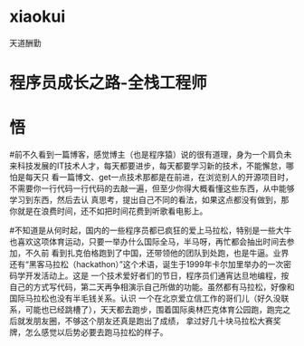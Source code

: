 # xiaokui
天道酬勤
# 程序员成长之路-全栈工程师

# 悟
#前不久看到一篇博客，感觉博主（也是程序猿）说的很有道理，身为一个肩负未来科技发展的IT技术人才，每天都要进步，每天都要学习新的技术，不能懈怠，哪怕是每天只
看一篇博文、get一点技术那都是在前进，在浏览别人的开源项目时，不需要你一行代码一行代码的去敲一遍，但至少你得大概看懂这些东西，从中能够学习到东西，然后去认
真思考，提出自己不同的看法，如果这点都没有做到，那你就是在浪费时间，还不如把时间花费到听歌看电影上。

#不知道是从何时起，国内的一些程序员都已疯狂的爱上马拉松，特别是一些大牛也喜欢这项体育运动，只要一举办什么国际全马，半马呀，再忙都会抽出时间去参加，不久前
看到扎克伯格跑到了中国，还带领他的团队到处跑，也是牛逼。业界还有“黑客马拉松（hackathon）”这个术语，诞生于1999年卡尔加里举办的一次密码学开发活动上。这是
一个技术爱好者们的节日，程序员们通宵达旦地编程，按自己的方式写代码，第二天再争相演示自己所做的功能。虽然都有马拉松，好像和国际马拉松也没有半毛钱关系。认识
一个在北京爱立信工作的哥们儿（好久没联系，可能也已经跳槽了），天天都去跑步，围着国际奥林匹克体育公园跑，跑完之后就发朋友圈，不够这个朋友还真是跑出了成绩，
拿过好几十块马拉松大赛奖牌，怎么感觉以后势必要去跑马拉松的样子。
